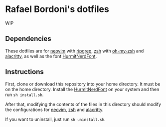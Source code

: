 # Rafael Bordoni's dotfiles

WIP

## Dependencies

These dotfiles are for [neovim](https://neovim.io) with [ripgrep](https://github.com/BurntSushi/ripgrep), [zsh](https://wiki.archlinux.org/title/zsh) with [oh-my-zsh](https://ohmyz.sh/) and [alacritty](https://alacritty.org/), as well as the font [HurmitNerdFont](alacritty/Hermit.zip).

## Instructions

First, clone or download this repository into your home directory. It must be on the home directory. Install the [HurmitNerdFont](alacritty/Hermit.zip) on your system and then run `sh install.sh`.

After that, modifying the contents of the files in this directory should modify the configurations for [neovim](https://neovim.io), [zsh](https://wiki.archlinux.org/title/zsh) and [alacritty](https://alacritty.org/).

If you want to uninstall, just run `sh uninstall.sh`.
